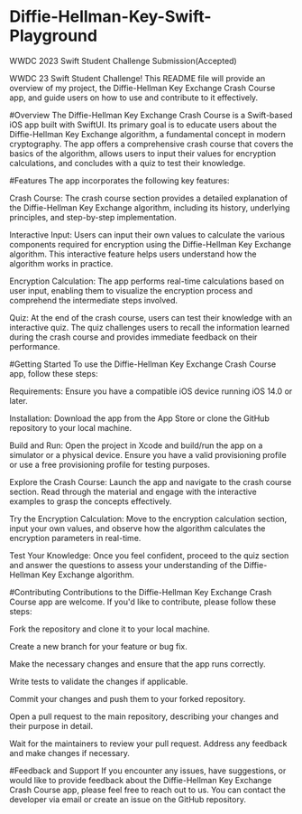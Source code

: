 # Diffie-Hellman-Key-Swift-Playground
WWDC 2023 Swift Student Challenge Submission(Accepted)

WWDC 23 Swift Student Challenge! This README file will provide an overview of my project, the Diffie-Hellman Key Exchange Crash Course app, and guide users on how to use and contribute to it effectively.

#Overview
The Diffie-Hellman Key Exchange Crash Course is a Swift-based iOS app built with SwiftUI. Its primary goal is to educate users about the Diffie-Hellman Key Exchange algorithm, a fundamental concept in modern cryptography. The app offers a comprehensive crash course that covers the basics of the algorithm, allows users to input their values for encryption calculations, and concludes with a quiz to test their knowledge.

#Features
The app incorporates the following key features:

Crash Course: The crash course section provides a detailed explanation of the Diffie-Hellman Key Exchange algorithm, including its history, underlying principles, and step-by-step implementation.

Interactive Input: Users can input their own values to calculate the various components required for encryption using the Diffie-Hellman Key Exchange algorithm. This interactive feature helps users understand how the algorithm works in practice.

Encryption Calculation: The app performs real-time calculations based on user input, enabling them to visualize the encryption process and comprehend the intermediate steps involved.

Quiz: At the end of the crash course, users can test their knowledge with an interactive quiz. The quiz challenges users to recall the information learned during the crash course and provides immediate feedback on their performance.

#Getting Started
To use the Diffie-Hellman Key Exchange Crash Course app, follow these steps:

Requirements: Ensure you have a compatible iOS device running iOS 14.0 or later.

Installation: Download the app from the App Store or clone the GitHub repository to your local machine.

Build and Run: Open the project in Xcode and build/run the app on a simulator or a physical device. Ensure you have a valid provisioning profile or use a free provisioning profile for testing purposes.

Explore the Crash Course: Launch the app and navigate to the crash course section. Read through the material and engage with the interactive examples to grasp the concepts effectively.

Try the Encryption Calculation: Move to the encryption calculation section, input your own values, and observe how the algorithm calculates the encryption parameters in real-time.

Test Your Knowledge: Once you feel confident, proceed to the quiz section and answer the questions to assess your understanding of the Diffie-Hellman Key Exchange algorithm.

#Contributing
Contributions to the Diffie-Hellman Key Exchange Crash Course app are welcome. If you'd like to contribute, please follow these steps:

Fork the repository and clone it to your local machine.

Create a new branch for your feature or bug fix.

Make the necessary changes and ensure that the app runs correctly.

Write tests to validate the changes if applicable.

Commit your changes and push them to your forked repository.

Open a pull request to the main repository, describing your changes and their purpose in detail.

Wait for the maintainers to review your pull request. Address any feedback and make changes if necessary.

#Feedback and Support
If you encounter any issues, have suggestions, or would like to provide feedback about the Diffie-Hellman Key Exchange Crash Course app, please feel free to reach out to us. You can contact the developer via email or create an issue on the GitHub repository.
